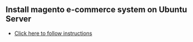 
## Install magento e-commerce system on Ubuntu Server

* [Click here to follow instructions](https://github.com/balbarak/docs/tree/master/ubunto-network)
